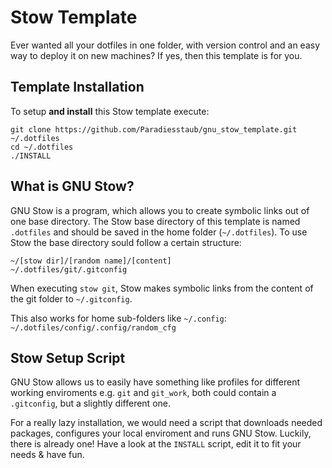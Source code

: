 Stow Template
=============

Ever wanted all your dotfiles in one folder, with version control and an easy way to deploy it on new machines? If yes, then this template is for you.


Template Installation
---------------------

To setup **and install** this Stow template execute:

    git clone https://github.com/Paradiesstaub/gnu_stow_template.git ~/.dotfiles
    cd ~/.dotfiles
    ./INSTALL


What is GNU Stow?
-----------------

GNU Stow is a program, which allows you to create symbolic links out of one base directory. The Stow base directory of this template is named `.dotfiles` and should be saved in the home folder (`~/.dotfiles`). To use Stow the base directory sould follow a certain structure:

    ~/[stow dir]/[random name]/[content]
    ~/.dotfiles/git/.gitconfig

When executing `stow git`, Stow makes symbolic links from the content of the git folder to `~/.gitconfig`.

This also works for home sub-folders like `~/.config`:  
`~/.dotfiles/config/.config/random_cfg`


Stow Setup Script
-----------------

GNU Stow allows us to easily have something like profiles for different working enviroments e.g. `git` and `git_work`, both could contain a `.gitconfig`, but a slightly different one.

For a really lazy installation, we would need a script that downloads needed packages, configures your local enviroment and runs GNU Stow. Luckily, there is already one!
Have a look at the `INSTALL` script, edit it to fit your needs & have fun.

